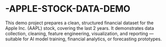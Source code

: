 # -APPLE-STOCK-DATA-DEMO
This demo project prepares a clean, structured financial dataset for the Apple Inc. (AAPL) stock, covering the last 2 years. It demonstrates data collection, cleaning, feature engineering, visualization, and reporting — suitable for AI model training, financial analytics, or forecasting prototypes. 
